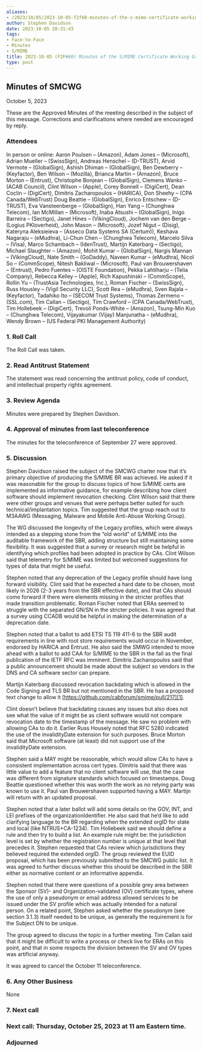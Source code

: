 ```yaml
---
aliases:
- /2023/10/05/2023-10-05-f2f60-minutes-of-the-s-mime-certificate-working-group/
author: Stephen Davidson
date: 2023-10-05 20:31:43
tags:
- Face-to-Face
- Minutes
- S/MIME
title: 2023-10-05 (F2F#60) Minutes of the S/MIME Certificate Working Group
type: post
---
```


## Minutes of SMCWG

October 5, 2023

These are the Approved Minutes of the meeting described in the subject of this message. Corrections and clarifications where needed are encouraged by reply.

### Attendees

In person or online: Aaron Poulsen – (Amazon), Adam Jones – (Microsoft), Adrian Mueller – (SwissSign), Andreas Henschel – (D-TRUST), Arvid Vermote – (GlobalSign), Ashish Dhiman – (GlobalSign), Ben Dewberry – (Keyfactor), Ben Wilson – (Mozilla), Brianca Martin – (Amazon), Bruce Morton – (Entrust), Christophe Bonjean – (GlobalSign), Clemens Wanko – (ACAB Council), Clint Wilson – (Apple), Corey Bonnell – (DigiCert), Dean Coclin – (DigiCert), Dimitris Zacharopoulos – (HARICA), Don Sheehy – (CPA Canada/WebTrust) Doug Beattie – (GlobalSign), Enrico Entschew – (D-TRUST), Eva Vansteenberge – (GlobalSign), Han Yang – (Chunghwa Telecom), Ian McMillan – (Microsoft), Inaba Atsushi – (GlobalSign), Inigo Barreira – (Sectigo), Janet Hines – (VikingCloud), Jochem van den Berge – (Logius PKIoverheid), John Mason – (Microsoft), Jozef Nigut – (Disig), Kateryna Aleksieieva – (Asseco Data Systems SA (Certum)), Keshava Nagaraju – (eMudhra), Li-Chun Chen – (Chunghwa Telecom), Marcelo Silva – (Visa), Marco Schambach – (IdenTrust), Martijn Katerbarg – (Sectigo), Michael Slaughter – (Amazon), Mohit Kumar – (GlobalSign), Nargis Mannan – (VikingCloud), Nate Smith – (GoDaddy), Naveen Kumar – (eMudhra), Nicol So – (CommScope), Nitesh Bakliwal – (Microsoft), Paul van Brouwershaven – (Entrust), Pedro Fuentes – (OISTE Foundation), Pekka Lahtiharju – (Telia Company), Rebecca Kelley – (Apple), Rich Kapushinski – (CommScope), Rollin Yu – (TrustAsia Technologies, Inc.), Roman Fischer – (SwissSign), Russ Housley – (Vigil Security LLC), Scott Rea – (eMudhra), Sven Rajala – (Keyfactor), Tadahiko Ito – (SECOM Trust Systems), Thomas Zermeno – (SSL.com), Tim Callan – (Sectigo), Tim Crawford – (CPA Canada/WebTrust), Tim Hollebeek – (DigiCert), Trevoli Ponds-White – (Amazon), Tsung-Min Kuo – (Chunghwa Telecom), Vijayakumar (Vijay) Manjunatha – (eMudhra), Wendy Brown – (US Federal PKI Management Authority)

### 1. Roll Call

The Roll Call was taken.

### 2. Read Antitrust Statement

The statement was read concerning the antitrust policy, code of conduct, and intellectual property rights agreement.

### 3. Review Agenda

Minutes were prepared by Stephen Davidson.

### 4. Approval of minutes from last teleconference

The minutes for the teleconference of September 27 were approved.

### 5. Discussion

Stephen Davidson raised the subject of the SMCWG charter now that it’s primary objective of producing the S/MIME BR was achieved. He asked if it was reasonable for the group to discuss topics of how S/MIME certs are implemented as informative guidance, for example describing how client software should implement revocation checking. Clint Wilson said that there were other groups and venues that were perhaps better suited for such technical/implantation topics. Tim suggested that the group reach out to M3AAWG (Messaging, Malware and Mobile Anti-Abuse Working Group).

The WG discussed the longevity of the Legacy profiles, which were always intended as a stepping stone from the “old world” of S/MIME into the auditable framework of the SBR, adding structure but still maintaining some flexibility. It was suggested that a survey or research might be helpful in identifying which profiles had been adopted in practice by CAs. Clint Wilson said that telemetry for S/MIME was limited but welcomed suggestions for types of data that might be useful.

Stephen noted that any deprecation of the Legacy profile should have long forward visibility. Clint said that he expected a hard date to be chosen, most likely in 2026 (2-3 years from the SBR effective date), and that CAs should come forward if there were elements missing in the stricter profiles that made transition problematic. Roman Fischer noted that ERAs seemed to struggle with the separated GN/SN in the stricter policies. It was agreed that a survey using CCADB would be helpful in making the determination of a deprecation date.

Stephen noted that a ballot to add ETSI TS 119 411-6 to the SBR audit requirements in line with root store requirements would occur in November, endorsed by HARICA and Entrust. He also said the SMWG intended to move ahead with a ballot to add CAA for S/MIME to the SBR in the fall as the final publication of the IETF RFC was imminent. Dimitris Zacharopoulos said that a public announcement should be made about the subject so vendors in the DNS and CA software sector can prepare.

Martijn Katerbarg discussed revocation backdating which is allowed in the Code Signing and TLS BR but not mentioned in the SBR. He has a proposed text change to allow it [https://github.com/cabforum/smime/pull/217][1].

Clint doesn’t believe that backdating causes any issues but also does not see what the value of it might be as client software would not compare revocation date to the timestamp of the message. He saw no problem with allowing CAs to do it. Earlier Russ Housely noted that RFC 5280 indicated the use of the invalidityDate extension for such purposes. Bruce Morton said that Microsoft software (at least) did not support use of the invalidityDate extension.

Stephen said a MAY might be reasonable, which would allow CAs to have a consistent implementation across cert types. Dimitris said that there was little value to add a feature that no client software will use, that the case was different from signature standards which focused on timestamps. Doug Beattie questioned whether this was worth the work as no relying party was known to use it. Paul van Brouwershaven supported having a MAY. Martijn will return with an updated proposal.

Stephen noted that a later ballot will add some details on the GOV, INT, and LEI prefixes of the organizationIdentifier. He also said that he’d like to add clarifying language to the BR regarding when the extended orgID for state and local (like NTRUS+CA-1234). Tim Hollebeek said we should define a rule and then try to build a list. An example rule might be: the jurisdiction level is set by whether the registration number is unique at that level that precedes it. Stephen requested that CAs review which jurisdictions they believed required the extended orgID. The group reviewed the EUID proposal, which has been previously submitted to the SMCWG public list. It was agreed to further discuss whether this should be described in the SBR either as normative content or an informative appendix.

Stephen noted that there were questions of a possible grey area between the Sponsor (SV)- and Organization-validated (OV) certificate types, where the use of only a pseudonym or email address allowed services to be issued under the SV profile which was actually intended for a natural person. On a related point, Stephen asked whether the pseudonym (see section 3.1.3) itself needed to be unique, as generally the requirement is for the Subject DN to be unique.

The group agreed to discuss the topic in a further meeting. Tim Callan said that it might be difficult to write a process or check live for ERAs on this point, and that in some respects the division between the SV and OV types was artificial anyway.

It was agreed to cancel the October 11 teleconference.

### 6. Any Other Business

None

### 7. Next call

### Next call: Thursday, October 25, 2023 at 11 am Eastern time.

### Adjourned

[1]: https://github.com/cabforum/smime/pull/217